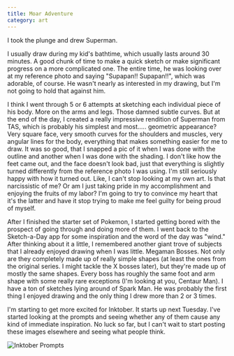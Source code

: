 ```yaml
---
title: Moar Adventure
category: art
---
```

I took the plunge and drew Superman.

I usually draw during my kid's bathtime, which usually lasts around 30 minutes. A good chunk of time to make a quick sketch or make significant progress on a more complicated one. The entire time, he was looking over at my reference photo and saying "Supapan!! Supapan!!", which was adorable, of course. He wasn't nearly as interested in my drawing, but I'm not going to hold that against him.

I think I went through 5 or 6 attempts at sketching each individual piece of his body. More on the arms and legs. Those damned subtle curves. But at the end of the day, I created a really impressive rendition of Superman from TAS, which is probably his simplest and most..... geometric appearance? Very square face, very smooth curves for the shoulders and muscles, very angular lines for the body, everything that makes something easier for me to draw. It was so good, that I snapped a pic of it when I was done with the outline and another when I was done with the shading. I don't like how the feet came out, and the face doesn't look bad, just that everything is slightly turned differently from the reference photo I was using. I'm still seriously happy with how it turned out. Like, I can't stop looking at my own art. Is that narcissistic of me? Or am I just taking pride in my accomplishment and enjoying the fruits of my labor? I'm going to try to convince my heart that it's the latter and have it stop trying to make me feel guilty for being proud of myself.

After I finished the starter set of Pokemon, I started getting bored with the prospect of going through and doing more of them. I went back to the Sketch-a-Day app for some inspiration and the word of the day was "wind." After thinking about it a little, I remembered another giant trove of subjects that I already enjoyed drawing when I was little. Megaman Bosses. Not only are they completely made up of really simple shapes (at least the ones from the original series. I might tackle the X bosses later), but they're made up of mostly the same shapes. Every boss has roughly the same foot and arm shape with some really rare exceptions (I'm looking at you, Centaur Man). I have a ton of sketches lying around of Spark Man. He was probably the first thing I enjoyed drawing and the only thing I drew more than 2 or 3 times.

I'm starting to get more excited for Inktober. It starts up next Tuesday. I've started looking at the prompts and seeing whether any of them cause any kind of immediate inspiration. No luck so far, but I can't wait to start posting these images elsewhere and seeing what people think.

![Inktober Prompts](https://images.squarespace-cdn.com/content/v1/5af1bd791aef1d143f85e67e/1567315494055-9EETHXUUET9XHFJHGRNQ/ke17ZwdGBToddI8pDm48kNiEM88mrzHRsd1mQ3bxVct7gQa3H78H3Y0txjaiv_0fDoOvxcdMmMKkDsyUqMSsMWxHk725yiiHCCLfrh8O1z4YTzHvnKhyp6Da-NYroOW3ZGjoBKy3azqku80C789l0topjEaZcWjtmMYdCWL4dkGbxs35J-ZjFa9s1e3LsxrX8g4qcOj2k2AL08mW_Htcgg/2019promptlist.png?format=500w)
